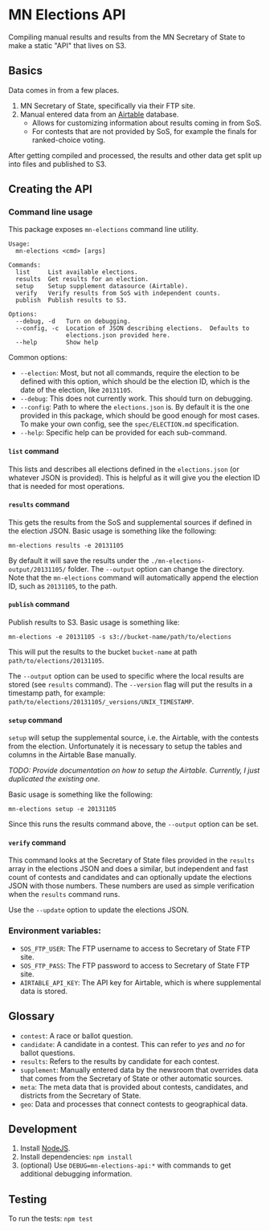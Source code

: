 # MN Elections API

Compiling manual results and results from the MN Secretary of State to make a static "API" that lives on S3.

## Basics

Data comes in from a few places.

1. MN Secretary of State, specifically via their FTP site.
1. Manual entered data from an [Airtable](https://airtable.com/) database.
    * Allows for customizing information about results coming in from SoS.
    * For contests that are not provided by SoS, for example the finals for ranked-choice voting.

After getting compiled and processed, the results and other data get split up into files and published to S3.

## Creating the API

### Command line usage

This package exposes `mn-elections` command line utility.

```
Usage:
  mn-elections <cmd> [args]

Commands:
  list     List available elections.
  results  Get results for an election.
  setup    Setup supplement datasource (Airtable).
  verify   Verify results from SoS with independent counts.
  publish  Publish results to S3.

Options:
  --debug, -d   Turn on debugging.
  --config, -c  Location of JSON describing elections.  Defaults to
                elections.json provided here.
  --help        Show help
```

Common options:

* `--election`: Most, but not all commands, require the election to be defined with this option, which should be the election ID, which is the date of the election, like `20131105`.
* `--debug`: This does not currently work.  This should turn on debugging.
* `--config`: Path to where the `elections.json` is.  By default it is the one provided in this package, which should be good enough for most cases.  To make your own config, see the `spec/ELECTION.md` specification.
* `--help`: Specific help can be provided for each sub-command.

#### `list` command

This lists and describes all elections defined in the `elections.json` (or whatever JSON is provided).  This is helpful as it will give you the election ID that is needed for most operations.

#### `results` command

This gets the results from the SoS and supplemental sources if defined in the election JSON.  Basic usage is something like the following:

```
mn-elections results -e 20131105
```

By default it will save the results under the `./mn-elections-output/20131105/` folder.  The `--output` option can change the directory.  Note that the `mn-elections` command will automatically append the election ID, such as `20131105`, to the path.

#### `publish` command

Publish results to S3.  Basic usage is something like:

```
mn-elections -e 20131105 -s s3://bucket-name/path/to/elections
```

This will put the results to the bucket `bucket-name` at path `path/to/elections/20131105`.

The `--output` option can be used to specific where the local results are stored (see `results` command).  The `--version` flag will put the results in a timestamp path, for example: `path/to/elections/20131105/_versions/UNIX_TIMESTAMP`.

#### `setup` command

`setup` will setup the supplemental source, i.e. the Airtable, with the contests from the election.  Unfortunately it is necessary to setup the tables and columns in the Airtable Base manually.

*TODO: Provide documentation on how to setup the Airtable.  Currently, I just duplicated the existing one.*

Basic usage is something like the following:

```
mn-elections setup -e 20131105
```

Since this runs the results command above, the `--output` option can be set.

#### `verify` command

This command looks at the Secretary of State files provided in the `results` array in the elections JSON and does a similar, but independent and fast count of contests and candidates and can optionally update the elections JSON with those numbers.  These numbers are used as simple verification when the `results` command runs.

Use the `--update` option to update the elections JSON.


### Environment variables:

* `SOS_FTP_USER`: The FTP username to access to Secretary of State FTP site.
* `SOS_FTP_PASS`: The FTP password to access to Secretary of State FTP site.
* `AIRTABLE_API_KEY`: The API key for Airtable, which is where supplemental data is stored.

## Glossary

* `contest`: A race or ballot question.
* `candidate`: A candidate in a contest.  This can refer to *yes* and *no* for ballot questions.
* `results`: Refers to the results by candidate for each contest.
* `supplement`: Manually entered data by the newsroom that overrides data that comes from the Secretary of State or other automatic sources.
* `meta`: The meta data that is provided about contests, candidates, and districts from the Secretary of State.
* `geo`: Data and processes that connect contests to geographical data.

## Development

1. Install [NodeJS](https://nodejs.org/en/).
1. Install dependencies: `npm install`
1. (optional) Use `DEBUG=mn-elections-api:*` with commands to get additional debugging information.

## Testing

To run the tests: `npm test`
